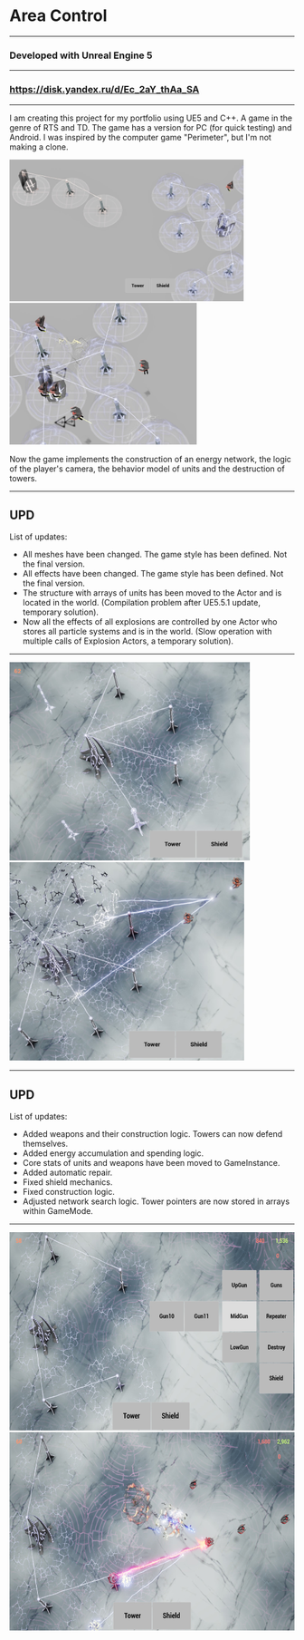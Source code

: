 # Area Control
---
### Developed with Unreal Engine 5
---
### https://disk.yandex.ru/d/Ec_2aY_thAa_SA
---
I am creating this project for my portfolio using UE5 and C++. A game in the genre of RTS and TD. The game has a version for PC (for quick testing) and Android. I was inspired by the computer game "Perimeter", but I'm not making a clone.

<div>
<img src="https://github.com/arnemvend/arnemvend/blob/main/images/01_AC.jpg" height="250"/>
<img src="https://github.com/arnemvend/arnemvend/blob/main/images/02_AC.jpg" height="250"/>
</div>

Now the game implements the construction of an energy network, the logic of the player's camera, the behavior model of units and the destruction of towers.

---
UPD
---
List of updates:
- All meshes have been changed. The game style has been defined. Not the final version.
- All effects have been changed. The game style has been defined. Not the final version.
- The structure with arrays of units has been moved to the Actor and is located in the world. (Compilation problem after UE5.5.1 update, temporary solution).
- Now all the effects of all explosions are controlled by one Actor who stores all particle systems and is in the world. (Slow operation with multiple calls of Explosion Actors, a temporary solution).
---
<div>
<img src="https://github.com/arnemvend/arnemvend/blob/main/images/03_AC.jpg" height="350"/>
<img src="https://github.com/arnemvend/arnemvend/blob/main/images/04_AC.jpg" height="350"/>
</div>


---
UPD
---
List of updates:
- Added weapons and their construction logic. Towers can now defend themselves.
- Added energy accumulation and spending logic.
- Core stats of units and weapons have been moved to GameInstance.
- Added automatic repair.
- Fixed shield mechanics.
- Fixed construction logic.
- Adjusted network search logic. Tower pointers are now stored in arrays within GameMode.

---
<div>
<img src="https://github.com/arnemvend/arnemvend/blob/main/images/05_AC.jpg" height="350"/>
<img src="https://github.com/arnemvend/arnemvend/blob/main/images/06_AC.jpg" height="350"/>
</div>













